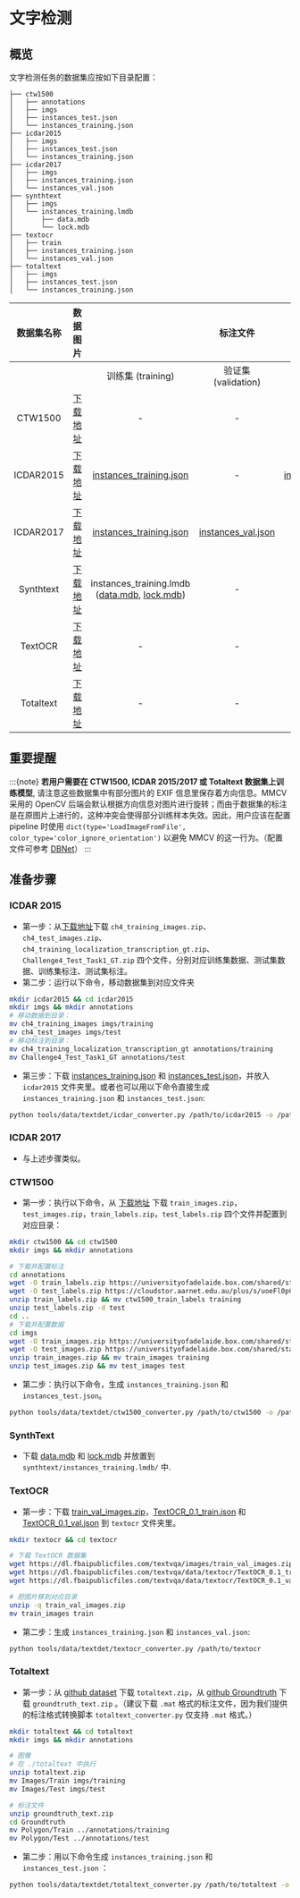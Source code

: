 
# 文字检测

## 概览

文字检测任务的数据集应按如下目录配置：

```text
├── ctw1500
│   ├── annotations
│   ├── imgs
│   ├── instances_test.json
│   └── instances_training.json
├── icdar2015
│   ├── imgs
│   ├── instances_test.json
│   └── instances_training.json
├── icdar2017
│   ├── imgs
│   ├── instances_training.json
│   └── instances_val.json
├── synthtext
│   ├── imgs
│   └── instances_training.lmdb
│       ├── data.mdb
│       └── lock.mdb
├── textocr
│   ├── train
│   ├── instances_training.json
│   └── instances_val.json
├── totaltext
│   ├── imgs
│   ├── instances_test.json
│   └── instances_training.json
```

|  数据集名称  |                             数据图片                             |                                                                                                     |               标注文件                  |                                                                                                |
| :---------: | :----------------------------------------------------------: | :----------------------------------------------------------------------------------------------------: | :-------------------------------------: | :--------------------------------------------------------------------------------------------: |
|           |                                                                                      |                                                训练集 (training)                                                |               验证集 (validation)                |                                           测试集 (testing)                                             |       |
|  CTW1500  | [下载地址](https://github.com/Yuliang-Liu/Curve-Text-Detector) |                    -                    |                    -                    |                    -                    |
| ICDAR2015 | [下载地址](https://rrc.cvc.uab.es/?ch=4&com=downloads)     | [instances_training.json](https://download.openmmlab.com/mmocr/data/icdar2015/instances_training.json) |                    -                    | [instances_test.json](https://download.openmmlab.com/mmocr/data/icdar2015/instances_test.json) |
| ICDAR2017 | [下载地址](https://rrc.cvc.uab.es/?ch=8&com=downloads)     | [instances_training.json](https://download.openmmlab.com/mmocr/data/icdar2017/instances_training.json) | [instances_val.json](https://download.openmmlab.com/mmocr/data/icdar2017/instances_val.json) | - |       |       |
| Synthtext | [下载地址](https://www.robots.ox.ac.uk/~vgg/data/scenetext/)  | instances_training.lmdb ([data.mdb](https://download.openmmlab.com/mmocr/data/synthtext/instances_training.lmdb/data.mdb), [lock.mdb](https://download.openmmlab.com/mmocr/data/synthtext/instances_training.lmdb/lock.mdb)) |                    -                    | - |
| TextOCR | [下载地址](https://textvqa.org/textocr/dataset)  | - |                    -                    | -
| Totaltext | [下载地址](https://github.com/cs-chan/Total-Text-Dataset)  | - |                    -                    | -

## 重要提醒

:::{note}
**若用户需要在 CTW1500, ICDAR 2015/2017 或 Totaltext 数据集上训练模型**, 请注意这些数据集中有部分图片的 EXIF 信息里保存着方向信息。MMCV 采用的 OpenCV 后端会默认根据方向信息对图片进行旋转；而由于数据集的标注是在原图片上进行的，这种冲突会使得部分训练样本失效。因此，用户应该在配置 pipeline 时使用 `dict(type='LoadImageFromFile', color_type='color_ignore_orientation')` 以避免 MMCV 的这一行为。（配置文件可参考 [DBNet](https://github.com/open-mmlab/mmocr/blob/main/configs/textdet/dbnet/dbnet_r18_fpnc_1200e_icdar2015.py)）
:::


## 准备步骤

### ICDAR 2015
- 第一步：从[下载地址](https://rrc.cvc.uab.es/?ch=4&com=downloads)下载 `ch4_training_images.zip`、`ch4_test_images.zip`、`ch4_training_localization_transcription_gt.zip`、`Challenge4_Test_Task1_GT.zip` 四个文件，分别对应训练集数据、测试集数据、训练集标注、测试集标注。
- 第二步：运行以下命令，移动数据集到对应文件夹
```bash
mkdir icdar2015 && cd icdar2015
mkdir imgs && mkdir annotations
# 移动数据到目录：
mv ch4_training_images imgs/training
mv ch4_test_images imgs/test
# 移动标注到目录：
mv ch4_training_localization_transcription_gt annotations/training
mv Challenge4_Test_Task1_GT annotations/test
```
- 第三步：下载 [instances_training.json](https://download.openmmlab.com/mmocr/data/icdar2015/instances_training.json) 和 [instances_test.json](https://download.openmmlab.com/mmocr/data/icdar2015/instances_test.json)，并放入 `icdar2015` 文件夹里。或者也可以用以下命令直接生成 `instances_training.json` 和 `instances_test.json`:
```bash
python tools/data/textdet/icdar_converter.py /path/to/icdar2015 -o /path/to/icdar2015 -d icdar2015 --split-list training test
```

### ICDAR 2017
- 与上述步骤类似。

### CTW1500
- 第一步：执行以下命令，从 [下载地址](https://github.com/Yuliang-Liu/Curve-Text-Detector) 下载 `train_images.zip`，`test_images.zip`，`train_labels.zip`，`test_labels.zip` 四个文件并配置到对应目录：

```bash
mkdir ctw1500 && cd ctw1500
mkdir imgs && mkdir annotations

# 下载并配置标注
cd annotations
wget -O train_labels.zip https://universityofadelaide.box.com/shared/static/jikuazluzyj4lq6umzei7m2ppmt3afyw.zip
wget -O test_labels.zip https://cloudstor.aarnet.edu.au/plus/s/uoeFl0pCN9BOCN5/download
unzip train_labels.zip && mv ctw1500_train_labels training
unzip test_labels.zip -d test
cd ..
# 下载并配置数据
cd imgs
wget -O train_images.zip https://universityofadelaide.box.com/shared/static/py5uwlfyyytbb2pxzq9czvu6fuqbjdh8.zip
wget -O test_images.zip https://universityofadelaide.box.com/shared/static/t4w48ofnqkdw7jyc4t11nsukoeqk9c3d.zip
unzip train_images.zip && mv train_images training
unzip test_images.zip && mv test_images test
```
- 第二步：执行以下命令，生成 `instances_training.json` 和 `instances_test.json`。

```bash
python tools/data/textdet/ctw1500_converter.py /path/to/ctw1500 -o /path/to/ctw1500 --split-list training test
```

### SynthText

- 下载 [data.mdb](https://download.openmmlab.com/mmocr/data/synthtext/instances_training.lmdb/data.mdb) 和 [lock.mdb](https://download.openmmlab.com/mmocr/data/synthtext/instances_training.lmdb/lock.mdb) 并放置到 `synthtext/instances_training.lmdb/` 中.

### TextOCR
  - 第一步：下载 [train_val_images.zip](https://dl.fbaipublicfiles.com/textvqa/images/train_val_images.zip)，[TextOCR_0.1_train.json](https://dl.fbaipublicfiles.com/textvqa/data/textocr/TextOCR_0.1_train.json) 和 [TextOCR_0.1_val.json](https://dl.fbaipublicfiles.com/textvqa/data/textocr/TextOCR_0.1_val.json) 到 `textocr` 文件夹里。
  ```bash
  mkdir textocr && cd textocr

  # 下载 TextOCR 数据集
  wget https://dl.fbaipublicfiles.com/textvqa/images/train_val_images.zip
  wget https://dl.fbaipublicfiles.com/textvqa/data/textocr/TextOCR_0.1_train.json
  wget https://dl.fbaipublicfiles.com/textvqa/data/textocr/TextOCR_0.1_val.json

  # 把图片移到对应目录
  unzip -q train_val_images.zip
  mv train_images train
  ```

  - 第二步：生成 `instances_training.json` 和 `instances_val.json`:
  ```bash
  python tools/data/textdet/textocr_converter.py /path/to/textocr
  ```

### Totaltext
  - 第一步：从 [github dataset](https://github.com/cs-chan/Total-Text-Dataset/tree/master/Dataset) 下载 `totaltext.zip`，从 [github Groundtruth](https://github.com/cs-chan/Total-Text-Dataset/tree/master/Groundtruth/Text) 下载 `groundtruth_text.zip` 。（建议下载 `.mat` 格式的标注文件，因为我们提供的标注格式转换脚本 `totaltext_converter.py` 仅支持 `.mat` 格式。）
  ```bash
  mkdir totaltext && cd totaltext
  mkdir imgs && mkdir annotations

  # 图像
  # 在 ./totaltext 中执行
  unzip totaltext.zip
  mv Images/Train imgs/training
  mv Images/Test imgs/test

  # 标注文件
  unzip groundtruth_text.zip
  cd Groundtruth
  mv Polygon/Train ../annotations/training
  mv Polygon/Test ../annotations/test

  ```
  - 第二步：用以下命令生成 `instances_training.json` 和 `instances_test.json` ：
  ```bash
  python tools/data/textdet/totaltext_converter.py /path/to/totaltext -o /path/to/totaltext --split-list training test
  ```
